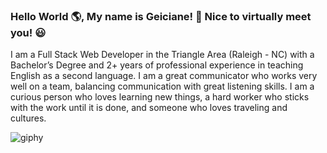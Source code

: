 ### Hello World :earth_americas:, My name is Geiciane! 👋 Nice to virtually meet you! 	:smiley:




I am a Full Stack Web Developer in the Triangle Area (Raleigh - NC) with a Bachelor’s Degree and 2+ years of professional experience in teaching English as a second language. I am a great communicator who works very well on a team, balancing communication with great listening skills. 
I am a curious person who loves learning new things, a hard worker who sticks with the work until it is done, and someone who loves traveling and cultures.




![giphy](https://user-images.githubusercontent.com/94714070/163842937-04b5c6fd-9687-43a4-aa66-3d640cba1fbe.gif)


<!--
**geicibarham/geicibarham** is a ✨ _special_ ✨ repository because its `README.md` (this file) appears on your GitHub profile.

Here are some ideas to get you started:

- 🔭 I’m currently working on ...
- 🌱 I’m currently learning ...
- 👯 I’m looking to collaborate on ...
- 🤔 I’m looking for help with ...
- 💬 Ask me about ...
- 📫 How to reach me: ...
- 😄 Pronouns: ...
- ⚡ Fun fact: ...
-->
